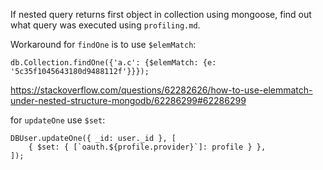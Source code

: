 If nested query returns first object in collection using mongoose, find out what query was executed using `profiling.md`.

Workaround for `findOne` is to use `$elemMatch`:

```
db.Collection.findOne({'a.c': {$elemMatch: {e: '5c35f1045643180d9488112f'}}});
```

https://stackoverflow.com/questions/62282626/how-to-use-elemmatch-under-nested-structure-mongodb/62286299#62286299

for `updateOne` use `$set`:

```
DBUser.updateOne({ _id: user._id }, [
    { $set: { [`oauth.${profile.provider}`]: profile } },
]);
```

